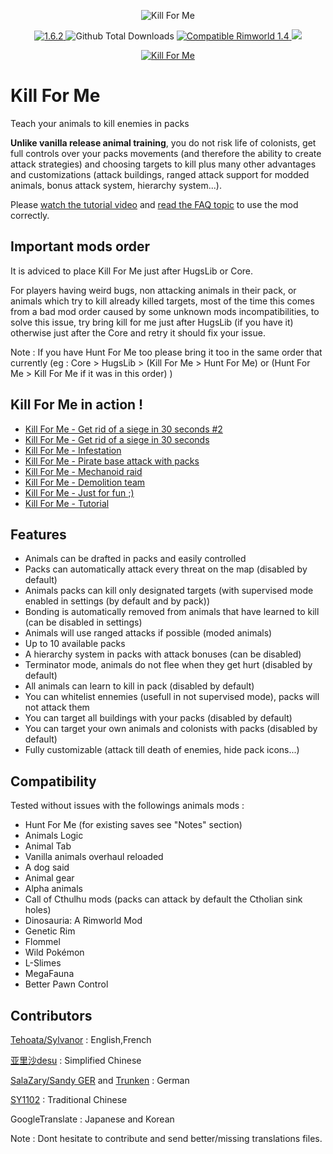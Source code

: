 <p align="center">
    <img src="https://i.imgur.com/s3O7wiy.png" alt="Kill For Me" />
</p>

<p align="center">
	<a href="https://github.com/aRandomKiwi/Kill-For-Me/releases">
		<img src="https://img.shields.io/badge/release-1.6.2-4BC51D.svg?style=flat" alt="1.6.2" />
    </a>
	<img src="https://img.shields.io/github/downloads-pre/aRandomKiwi/RimThemes/total.svg?style=popout-square&color=green" alt="Github Total Downloads" />
	<a href="https://steamcommunity.com/sharedfiles/filedetails/?id=1629854111">
		<img src="https://img.shields.io/badge/RimWorld-1.4-purple.svg?longCache=true&style=plastic)" alt="Compatible Rimworld 1.4" />
    </a>
	<a href="https://steamcommunity.com/sharedfiles/filedetails/?id=1629854111">
		<img src="https://img.shields.io/badge/documentation-%F0%9F%94%8D-blue?style=flat" />
</p>
<p align="center">
    <a href="https://ko-fi.com/arandomkiwi">
        <img src="https://i.imgur.com/j6rtAY1.png" alt="Kill For Me" />
    </a>
</p>

# Kill For Me
Teach your animals to kill enemies in packs

**Unlike vanilla release animal training**, you do not risk life of colonists, get full controls over your packs movements (and therefore the ability to create attack strategies) and choosing targets to kill plus many other advantages and customizations (attack buildings, ranged attack support for modded animals, bonus attack system, hierarchy system...).

Please [watch the tutorial video](https://www.youtube.com/watch?v=P366jkzZErA) and [read the FAQ topic](https://steamcommunity.com/workshop/filedetails/discussion/1629854111/1843566500515760775/) to use the mod correctly.

## Important mods order

It is adviced to place Kill For Me just after HugsLib or Core.

For players having weird bugs, non attacking animals in their pack, or animals which try to kill already killed targets, most of the time this comes from a bad mod order caused by some unknown mods incompatibilities, to solve this issue, try bring kill for me just after HugsLib (if you have it) otherwise just after the Core and retry it should fix your issue.

Note : If you have Hunt For Me too please bring it too in the same order that currently (eg : Core > HugsLib > (Kill For Me > Hunt For Me) or (Hunt For Me > Kill For Me if it was in this order) )

## Kill For Me in action !

* [Kill For Me - Get rid of a siege in 30 seconds #2](https://www.youtube.com/watch?v=SwWNq6i3s1M)
* [Kill For Me - Get rid of a siege in 30 seconds](https://www.youtube.com/watch?v=mocr2BsVtKk)
* [Kill For Me - Infestation](https://www.youtube.com/watch?v=cdXXmtqlrQ0)
* [Kill For Me - Pirate base attack with packs](https://www.youtube.com/watch?v=2vljWjfYYks)
* [Kill For Me - Mechanoid raid](https://www.youtube.com/watch?v=Ecase1KBwmk)
* [Kill For Me - Demolition team](https://www.youtube.com/watch?v=pb2YW0_piHA)
* [Kill For Me - Just for fun ;)](https://www.youtube.com/watch?v=eDPp38Qk1WQ)
* [Kill For Me - Tutorial](https://www.youtube.com/watch?v=P366jkzZErA)


## Features

* Animals can be drafted in packs and easily controlled
* Packs can automatically attack every threat on the map (disabled by default)
* Animals packs can kill only designated targets (with supervised mode enabled in settings (by default and by pack))
* Bonding is automatically removed from animals that have learned to kill (can be disabled in settings)
* Animals will use ranged attacks if possible (moded animals)
* Up to 10 available packs
* A hierarchy system in packs with attack bonuses (can be disabled)
* Terminator mode, animals do not flee when they get hurt (disabled by default)
* All animals can learn to kill in pack (disabled by default)
* You can whitelist ennemies (usefull in not supervised mode), packs will not attack them
* You can target all buildings with your packs (disabled by default)
* You can target your own animals and colonists with packs (disabled by default)
* Fully customizable (attack till death of enemies, hide pack icons...)


## Compatibility

Tested without issues with the followings animals mods :
* Hunt For Me (for existing saves see "Notes" section)
* Animals Logic
* Animal Tab
* Vanilla animals overhaul reloaded
* A dog said
* Animal gear
* Alpha animals
* Call of Cthulhu mods (packs can attack by default the Ctholian sink holes)
* Dinosauria: A Rimworld Mod
* Genetic Rim
* Flommel
* Wild Pokémon
* L-Slimes
* MegaFauna
* Better Pawn Control

## Contributors

[Tehoata/Sylvanor](https://steamcommunity.com/profiles/76561198000935993) : English,French

[亚里沙desu](https://steamcommunity.com/profiles/76561198319499263) : Simplified Chinese

[SalaZary/Sandy GER](https://steamcommunity.com/profiles/76561197977477885) and [Trunken](https://steamcommunity.com/profiles/76561198095669661) : German

[SY1102](https://steamcommunity.com/profiles/76561198366004211) : Traditional Chinese

GoogleTranslate : Japanese and Korean

Note : Dont hesitate to contribute and send better/missing translations files.